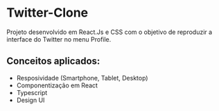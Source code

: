 # Twitter-Clone

Projeto desenvolvido em React.Js e CSS com o objetivo de reproduzir a interface do Twitter no menu Profile.

## Conceitos aplicados:

* Resposividade (Smartphone, Tablet, Desktop)
* Componentização em React
* Typescript
* Design UI
